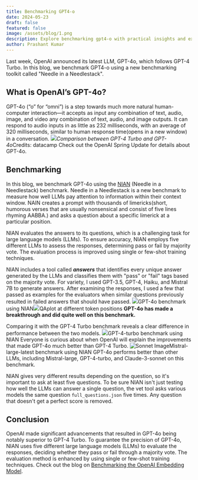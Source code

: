 ```yaml
---
title: Benchmarking GPT4-o
date: 2024-05-23
draft: false
featured: false
image: /assets/blog/1.png
description: Explore benchmarking gpt4-o with practical insights and expert guidance from the LanceDB team.
author: Prashant Kumar
---
```

Last week, OpenAI announced its latest LLM, GPT-4o, which follows GPT-4 Turbo. In this blog, we benchmark GPT4-o using a new benchmarking toolkit called "Needle in a Needlestack".

## What is OpenAI’s GPT-4o?

GPT-4o (“o” for “omni”) is a step towards much more natural human-computer interaction—it accepts as input any combination of text, audio, image, and video any combination of text, audio, and image outputs. It can respond to audio inputs in as little as 232 milliseconds, with an average of 320 milliseconds, similar to human response time(opens in a new window) in a conversation.
![](__GHOST_URL__/content/images/2024/05/download.png)*Comparison between GPT-4 Turbo and GPT-4o*Credits: datacamp
Check out the OpenAI Spring Update for details about GPT-4o.

## Benchmarking

In this blog, we benchmark GPT-4o using the [NIAN](https://github.com/llmonpy/needle-in-a-needlestack) (Needle in a Needlestack) benchmark.
Needle in a Needlestack is a new benchmark to measure how well LLMs pay attention to information within their context window. NAIN creates a prompt with thousands of limericks(short, humorous verses that are usually nonsensical and consist of five lines rhyming AABBA.) and asks a question about a specific limerick at a particular position.

NIAN evaluates the answers to its questions, which is a challenging task for large language models (LLMs). To ensure accuracy, NIAN employs five different LLMs to assess the responses, determining pass or fail by majority vote. The evaluation process is improved using single or few-shot training techniques.

NIAN includes a tool called ***answers*** that identifies every unique answer generated by the LLMs and classifies them with "pass" or "fail" tags based on the majority vote. For variety, I used GPT-3.5, GPT-4, Haiku, and Mistral 7B to generate answers. After examining the responses, I used a few that passed as examples for the evaluators when similar questions previously resulted in failed answers that should have passed.
![](__GHOST_URL__/content/images/2024/05/test_trial_plot_gpt-4o.png)GPT-4o benchmark using NIAN![](__GHOST_URL__/content/images/2024/05/gpt-4o_question_plot_99817.png)QAplot at different token positions
**GPT-4o has made a breakthrough and did quite well on this benchmark.**

Comparing it with the GPT-4 Turbo benchmark reveals a clear difference in performance between the two models.
![](__GHOST_URL__/content/images/2024/05/gpt-4-110-1.png)GPT-4-turbo benchmark using NIAN
Everyone is curious about when OpenAI will explain the improvements that made GPT-4o much better than GPT-4 Turbo.
![Sonnet Image](https://nian.llmonpy.ai/1/mistral-large-32-1.png)Mistral-large-latest benchmark using NIAN
GPT-4o performs better than other LLMs, including Mistral-large, GPT-4-turbo, and Claude-3-sonnet on this benchmark.

NIAN gives very different results depending on the question, so it's important to ask at least five questions. To be sure NIAN isn't just testing how well the LLMs can answer a single question, the vet tool asks various models the same question  `full_questions.json` five times. Any question that doesn't get a perfect score is removed.

## Conclusion

OpenAI made significant advancements that resulted in GPT-4o being notably superior to GPT-4 Turbo. To guarantee the precision of GPT-4o, NIAN uses five different large language models (LLMs) to evaluate the responses, deciding whether they pass or fail through a majority vote. The evaluation method is enhanced by using single or few-shot training techniques.
Check out the blog on  [Benchmarking the OpenAI Embedding Model](https://lance-blog.ghost.io/ghost/#/editor/post/65d5fdcf7ed5d50001d214d7).
